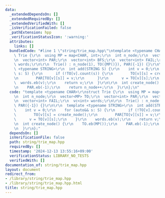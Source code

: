 ```yaml
---
data:
  _extendedDependsOn: []
  _extendedRequiredBy: []
  _extendedVerifiedWith: []
  _isVerificationFailed: false
  _pathExtension: hpp
  _verificationStatusIcon: ':warning:'
  attributes:
    links: []
  bundledCode: "#line 1 \"string/trie_map.hpp\"\ntemplate <typename CHAR>\r\nstruct\
    \ Trie {\r\n  using MP = map<CHAR, int>;\r\n  int n_node;\r\n  vector<MP> TO;\r\
    \n  vector<int> PAR;\r\n  vector<int> BFS;\r\n  vector<int> FAIL;\r\n  vc<int>\
    \ words;\r\n\r\n  Trie() : n_node(1), TO({MP()}), PAR({-1}) {}\r\n\r\n  template\
    \ <typename STRING>\r\n  int add(STRING S) {\r\n    int v = 0;\r\n    for (auto&&\
    \ s: S) {\r\n      if (!TO[v].count(s)) {\r\n        TO[v][s] = create_node();\r\
    \n        PAR[TO[v][s]] = v;\r\n      }\r\n      v = TO[v][s];\r\n    }\r\n  \
    \  words.eb(v);\r\n    return v;\r\n  }\r\n\r\n  int create_node() {\r\n    TO.eb(MP());\r\
    \n    PAR.eb(-1);\r\n    return n_node++;\r\n  }\r\n};\n"
  code: "template <typename CHAR>\r\nstruct Trie {\r\n  using MP = map<CHAR, int>;\r\
    \n  int n_node;\r\n  vector<MP> TO;\r\n  vector<int> PAR;\r\n  vector<int> BFS;\r\
    \n  vector<int> FAIL;\r\n  vc<int> words;\r\n\r\n  Trie() : n_node(1), TO({MP()}),\
    \ PAR({-1}) {}\r\n\r\n  template <typename STRING>\r\n  int add(STRING S) {\r\n\
    \    int v = 0;\r\n    for (auto&& s: S) {\r\n      if (!TO[v].count(s)) {\r\n\
    \        TO[v][s] = create_node();\r\n        PAR[TO[v][s]] = v;\r\n      }\r\n\
    \      v = TO[v][s];\r\n    }\r\n    words.eb(v);\r\n    return v;\r\n  }\r\n\r\
    \n  int create_node() {\r\n    TO.eb(MP());\r\n    PAR.eb(-1);\r\n    return n_node++;\r\
    \n  }\r\n};"
  dependsOn: []
  isVerificationFile: false
  path: string/trie_map.hpp
  requiredBy: []
  timestamp: '2024-12-13 13:55:16+09:00'
  verificationStatus: LIBRARY_NO_TESTS
  verifiedWith: []
documentation_of: string/trie_map.hpp
layout: document
redirect_from:
- /library/string/trie_map.hpp
- /library/string/trie_map.hpp.html
title: string/trie_map.hpp
---
```

